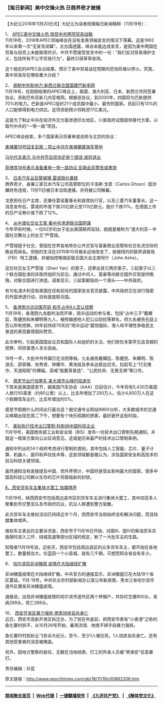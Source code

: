### 【每日新闻】美中交锋火热 日商界奇才被捕
------------------------

<p>
 【大纪元2018年11月20日讯】大纪元为读者梳理每日新闻精粹（11月19号）：
</p>
<p>
 1、
 <a href="http://www.epochtimes.com/gb/18/11/18/n10860310.htm">
  APEC美中交锋火热 隐现中共两项贸易战略
 </a>
 <br/>
 11月18号，2018年APEC领袖峰会在没有发表领袖宣言的情况下落幕。这是1993年以来第一次“无宣言闭幕”。主办国透露，峰会未能达成宣言，是因为美中两国在贸易与投资上未能取得共识。中共不愿接受宣言中的一句：“我们反对贸易保护主义，包括所有不公平贸易行为”，最终只得草草收场。
</p>
<p>
 这个尴尬的APEC会议结果，预示了美中贸易战在短期内恐怕将难以停火。究竟，美中贸易存在哪些重大分歧？
</p>
<p>
 2、
 <a href="http://www.epochtimes.com/gb/18/11/19/n10861328.htm">
  遏制中共影响力 新西兰联合盟国建巴新电网
 </a>
 <br/>
 11月18号，在刚刚结束的APEC峰会上，美国、澳大利亚、日本、新西兰共同签署协议，资助巴布亚新几内亚电网。根据该协议，到2030年，四国将为巴新提供70%的电力。巴新是APEC组织21个成员国中最小、最穷的国家。目前只有13%的人口能够得到电力供应。这项资助预计将耗资17亿美元。
</p>
<p>
 这是为了制止中共在经济外交方面渗透印太地区，川普政府试图提供替代方案，以取代中共的“一带一路”项目。
</p>
<p>
 APEC峰会结束，多个国家表示将重审或去除与北京的协议：
</p>
<p>
 <a href="http://www.epochtimes.com/gb/18/11/19/n10861914.htm">
  柬埔寨19号回复彭斯：禁止中共在柬埔寨建海军基地
 </a>
</p>
<p>
 <a href="http://www.epochtimes.com/gb/18/11/19/n10862130.htm">
  马尔代夫表示
 </a>
 <a href="http://www.epochtimes.com/gb/18/11/19/n10862130.htm">
  与中共签自贸协定是个错误 或将退出
 </a>
</p>
<p>
 <a href="http://www.epochtimes.com/gb/18/11/18/n10859795.htm">
  菲律宾18号表示准备重审一带一路协议 彭斯此前警告或奏效
 </a>
</p>
<p>
 3、
 <a href="http://www.epochtimes.com/gb/18/11/19/n10861871.htm">
  日本汽车业巨擘被捕 雷诺股价暴跌
 </a>
 <br/>
 商界奇才、身兼三家日本汽车公司高管职位的卡洛斯‧戈恩（Carlos Ghosn）因涉嫌财务违规，11月11日被日本当局逮捕，并将被公司解雇。
</p>
<p>
 戈恩担任日产主席，还兼任雷诺董事长和首席执行官，以及三菱汽车董事长。这一消息发布后，雷诺的市值下跌20亿欧元至170亿欧元，股价下跌11%。在德国上市的日产证券价值下跌了12%。
</p>
<p>
 4、
 <a href="http://www.epochtimes.com/gb/18/11/18/n10860190.htm">
  从中澳社交女王案 看中共渗透联合国阴谋
 </a>
 <br/>
 今年早些时候，一位62岁的女子走出美国联邦监狱，她就是被称为“澳大利亚－中国社交舞台上的女王”严雪瑞。
</p>
<p>
 严雪瑞擅于社交，曾因在世界各地举办让外交官与富豪商业高管和社交名流交际的晚会而闻名。但她的生活在2015年10月被永远地改变了，她被纽约的联邦调查局（FBI）特工逮捕，并被指控贿赂前联合国大会主席阿什（John Ashe）。
</p>
<p>
 这位社交女王严雪瑞（Sheri Yan）的案子，还牵出其它两宗案子。三起案子以三个联合国批准的非政府组织为前沿，通过中间人、富豪等向联合国外交官提供贿赂，对联合国进行渗透。调查显示，三起案都指向一个源头——中共政府。
</p>
<p>
 有10名澳大利亚和美国在任和前任的国家安全官员披露，中共政府正在进行隐密的外国渗透行动，目标就是联合国。
</p>
<p>
 5、
 <a href="http://www.epochtimes.com/gb/18/11/19/n10861882.htm">
  香港雨伞运动案开庭 和平占中9人否认控罪
 </a>
 <br/>
 11月19号，香港西九龙裁判法院开审，雨伞运动的参与者，包括“占中三子”戴耀廷、陈健民和朱耀明等九人，被控煽惑他人犯公众妨扰等罪名，但九名被告在庭上否认所有控罪。四年前持续79天的“雨伞运动”震惊国际，港人和平理性争取民主普选的表现赢得国际赞赏。
</p>
<p>
 此次审判，引起英国国会议员和国际人权组织的关注，他们担忧本案罕见且含糊的控罪，将损害港人言论自由。
</p>
<p>
 19号一早，大批中外传媒已在法院等候。九名被告戴耀廷、陈健民、朱耀明、陈淑庄、邵家臻、张秀贤、钟耀华、黄浩铭及李永达抵达应讯，拉起写上“行无愧作、天道昭昭”的横幅，高喊“我要真普选”、“公民抗命、无畏无惧”等口号。
</p>
<p>
 6、
 <a href="http://www.epochtimes.com/gb/18/11/19/n10861984.htm">
  感恩节出行怕塞车 美大城市尖峰时段速览
 </a>
 <br/>
 下周末是美国感恩节，据美国汽车协会（AAA）日前估计，今年将有5,430万美国人旅行50英里（约80公里）以上，比去年增加了250万人。估计4,850万人在这个假期驾车出行，比去年增加约5%。
</p>
<p>
 感恩节假期什么时间出行最合适？据交通专业网站INRIX分析，大多数城市的交通尖峰期出现在周二下午，想要有个快乐假期的旅客，最好避开这些时段。
</p>
<p>
 7、
 <a href="http://www.epochtimes.com/gb/18/11/19/n10862505.htm">
  美拟执行技术出口管制 料影响中国科技企业
 </a>
 <br/>
 11月19号，美国商务部工业和安全局（BIS）发布一份技术出口管制先期通知，并就这一框架方案向公众征询意见。这或是历来最严的技术出口管制条例。
</p>
<p>
 通知中列出的14个政府考虑进行管制的类别，其中包括人工智能、芯片、量子计算、机器人、面印和声纹技术等，这些领域都是被认为，涉及国家安全和高技术的前沿科技关键领域。
</p>
<p>
 虽然通知没有直接提及中国，但外界预计，中国将是受此影响最大的国家。很多中国高科技公司赖以生存的芯片将面临新的封锁。
</p>
<p>
 <a href="http://www.epochtimes.com/gb/18/11/19/n10862121.htm">
  8、西安货车车主集体大罢工 陆媒噤声
 </a>
</p>
<p>
 11月19号，陕西西安市包括周边县市区的货车车主进行集体大罢工，其中四百多人聚集到市交警支队及市政府抗议，抗议人群遭到警方驱散。
</p>
<p>
 此次货车车主维权活动已持续近半个月，但西安市当局始终没有解决问题，而且陆媒集体噤声。
</p>
<p>
 维权车主表达的主要诉求是，西安市于11月16日开始，对国III、国Ⅳ的柴油货车实施限时进入三环、绕城高速等部分区域的规定，断了一大批车主的生路。
</p>
<p>
 知情者11月19号说，近些天，西安市包括周边县区的众多货车车主，都开始在各地罢工，数量相当大。仅蓝田一个小县城，就有几千辆，可想而知全省会有多少。
</p>
<p>
 9、
 <a href="http://www.epochtimes.com/gb/18/11/19/n10862491.htm">
  哈尔滨现非洲猪瘟 疫情在大陆继续扩散
 </a>
</p>
<p>
 非洲猪瘟疫情在大陆继续扩散。中共官方的通报显示，非洲猪瘟已在大陆19个省区蔓延。11月 19号，中共农业农村部新闻办公室公布新疫情，黑龙江省哈尔滨市道外区爆发非洲猪瘟疫情。
</p>
<p>
 通报说，出现非洲猪瘟疫情的哈尔滨市道外区两个养殖户，共存栏生猪900头，发病269头，死亡269头。
</p>
<p>
 10、
 <a href="http://www.epochtimes.com/gb/18/11/19/n10861457.htm">
  西安开发区暴力强拆 商家烧炭自杀身亡
 </a>
 <br/>
 近日，西安市高新开发区拆迁办，为了抢在年底前，把西安市素有“小香港”之称的鱼化寨村拆平，从10月26号开始，雇用流氓、地痞不择手段暴力强拆。
</p>
<p>
 鱼化寨村村民赵云飞告诉大纪元，至今，至少1人被压死，1人烧炭自杀身亡。还有其他受害者的消息被掩盖。
</p>
<p>
 另外，因地方警察的放任，无数在当地经商、打工的外来人员被“黑保安”任意暴打。
</p>
<p>
 责任编辑：孙芸
</p>

原文链接：http://www.epochtimes.com/gb/18/11/19/n10862306.htm


------------------------
#### [禁闻聚合首页](https://github.com/gfw-breaker/banned-news/blob/master/README.md) &nbsp;|&nbsp; [Web代理](https://github.com/gfw-breaker/open-proxy/blob/master/README.md) &nbsp;|&nbsp; [一键翻墙软件](https://github.com/gfw-breaker/nogfw/blob/master/README.md) &nbsp;|&nbsp; [《九评共产党》](https://github.com/gfw-breaker/9ping.md/blob/master/README.md#九评之一评共产党是什么) &nbsp;|&nbsp; [《解体党文化》](https://github.com/gfw-breaker/jtdwh.md/blob/master/README.md#绪论)